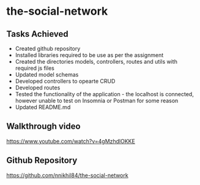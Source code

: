 # the-social-network

## Tasks Achieved
* Created github repository 
* Installed libraries required to be use as per the assignment
* Created the directories models, controllers, routes and utils with required js files
* Updated model schemas 
* Developed controllers to opearte CRUD
* Developed routes 
* Tested the functionality of the application - the localhost is connected, however unable to test on Insomnia or Postman for some reason
* Updated README.md

## Walkthrough video

https://www.youtube.com/watch?v=4gMzhdlOKKE 

## Github Repository

https://github.com/nnikhil84/the-social-network
